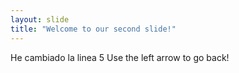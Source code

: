 ```yaml
---
layout: slide
title: "Welcome to our second slide!"
---
```

He cambiado la linea 5
Use the left arrow to go back!
